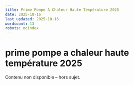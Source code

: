```yaml
---
title: Prime Pompe A Chaleur Haute Température 2025
date: 2025-10-16
last_updated: 2025-10-16
wordcount: 13
robots: noindex
---
```


# prime pompe a chaleur haute température 2025

Contenu non disponible – hors sujet.